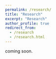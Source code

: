 ```yaml
---
permalink: /research/
title: "Research"
excerpt: "Research"
author_profile: true
redirect_from: 
  - /research
  - /research.html
---
```


coming soon.


